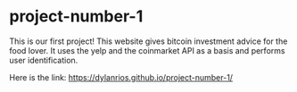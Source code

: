 # project-number-1

This is our first project! This website gives bitcoin investment advice for the food lover.
It uses the yelp and the coinmarket API as a basis and performs user identification.


Here is the link: https://dylanrios.github.io/project-number-1/

